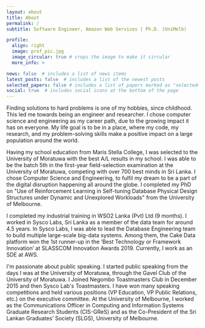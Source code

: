 ```yaml
---
layout: about
title: About
permalink: /
subtitle: Software Engineer, Amazon Web Services | Ph.D. (UniMelb)

profile:
  align: right
  image: prof_pic.jpg
  image_circular: true # crops the image to make it circular
  more_info: >

news: false  # includes a list of news items
latest_posts: false  # includes a list of the newest posts
selected_papers: false # includes a list of papers marked as "selected={true}"
social: true  # includes social icons at the bottom of the page
---
```

<!-- 
Write your biography here. Tell the world about yourself. Link to your favorite [subreddit](http://reddit.com). You can put a picture in, too. The code is already in, just name your picture `prof_pic.jpg` and put it in the `img/` folder.

Put your address / P.O. box / other info right below your picture. You can also disable any of these elements by editing `profile` property of the YAML header of your `_pages/about.md`. Edit `_bibliography/papers.bib` and Jekyll will render your [publications page](/al-folio/publications/) automatically.

Link to your social media connections, too. This theme is set up to use [Font Awesome icons](http://fortawesome.github.io/Font-Awesome/) and [Academicons](https://jpswalsh.github.io/academicons/), like the ones below. Add your Facebook, Twitter, LinkedIn, Google Scholar, or just disable all of them. -->

Finding solutions to hard problems is one of my hobbies, since childhood. This led me towards being an engineer and researcher. I chose computer science and engineering as my career path, due to the growing impact it has on everyone. My life goal is to be in a place, where my code, my research, and my problem-solving skills make a positive impact on a large population around the world.

Having my school education from Maris Stella College, I was selected to the University of Moratuwa with the best A/L results in my school. I was able to be the batch 5th in the first-year field-selection examination at the University of Moratuwa, competing with over 700 best minds in Sri Lanka. I chose Computer Science and Engineering, to fulfil my dream to be a part of the digital disruption happening all around the globe. I completed my PhD on "Use of Reinforcement Learning in Self-tuning Database Physical Design Structures under Dynamic and Unexplored Workloads" from the University of Melbourne.

I completed my industrial training in WSO2 Lanka (Pvt) Ltd (9 months). I worked in Sysco Labs, Sri Lanka as a member of the data team for around 4.5 years. In Sysco Labs, I was able to lead the Database Engineering team to build multiple large-scale big-data systems. Among them, the Cake Data platform won the 1st runner-up in the ‘Best Technology or Framework Innovation’ at SLASSCOM Innovation Awards 2019. Currently, I work as an SDE at AWS.

I'm passionate about public speaking. I started public speaking from the days I was at the University of Moratuwa, through the Gavel Club of the University of Moratuwa. I Joined Negombo Toastmasters Club in December 2015 and then Sysco Lab's Toastmasters. I have won many speaking competitions and held various positions (VP Education, VP Public Relations, etc.) on the executive committee. At the University of Melbourne, I worked as the Communications Officer in Computing and Information Systems Graduate Research Students (CIS-GReS) and as the Co-President of the Sri Lankan Graduates’ Society (SLGS), University of Melbourne.